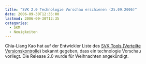 ```yaml
---
title: "SVK 2.0 Technologie Vorschau erschienen (25.09.2006)"
date: 2006-09-30T12:35:00
lastmod: 2006-09-30T12:35
categories:
  - SKM
  - Neuigkeiten
---
```

Chia-Liang Kao hat auf der Entwickler Liste des <a href="http://svk.elixus.org"  title="SVK Tool">SVK Tools (Verteilte Versionskontrolle)</a> bekannt gegeben, dass ein technologie Vorschau vorliegt. Die Release 2.0 wurde für Weihnachten angekündigt.
